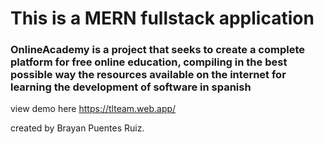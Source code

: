 # This is a MERN fullstack application

### OnlineAcademy is a project that seeks to create a complete platform for free online education, compiling in the best possible way the resources available on the internet for learning the development of software in spanish

view demo here https://tlteam.web.app/

created by Brayan Puentes Ruiz.
